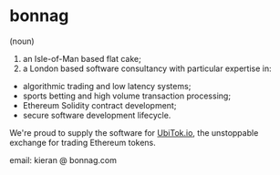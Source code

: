 # bonnag
(noun)
1. an Isle-of-Man based flat cake;
2. a London based software consultancy with particular expertise in:
  * algorithmic trading and low latency systems;
  * sports betting and high volume transaction processing;
  * Ethereum Solidity contract development;
  * secure software development lifecycle.
  
We're proud to supply the software for [UbiTok.io](https://ubitok.io/), the unstoppable exchange for trading Ethereum tokens.

email: kieran @ bonnag.com
